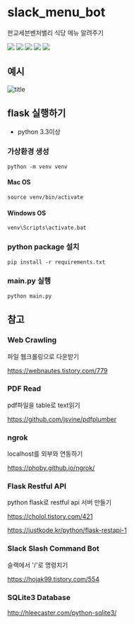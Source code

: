 # slack_menu_bot

판교세븐벤처밸리 식당 메뉴 알려주기

<img src="https://img.shields.io/badge/SLACK-4A154B?style=for-the-badge&logo=slack&logoColor=white"> <img src="https://img.shields.io/badge/PYTHON-3776AB?style=for-the-badge&logo=python&logoColor=white"> <img src="https://img.shields.io/badge/FLASK-000000?style=for-the-badge&logo=flask&logoColor=white"> <img src="https://img.shields.io/badge/AMAZON_AWS-232F3E?style=for-the-badge&logo=amazonaws&logoColor=white"> <img src="https://img.shields.io/badge/MYSQL-4479A1?style=for-the-badge&logo=mysql&logoColor=white">


## 예시

![title](https://github.com/alsrb968/slack_menu_bot/blob/master/img/img1.png)

## flask 실행하기

- python 3.3이상

### 가상환경 생성

    python -m venv venv
    
#### Mac OS

    source venv/bin/activate

#### Windows OS

    venv\Scripts\activate.bat

### python package 설치

    pip install -r requirements.txt

### main.py 실행

    python main.py

## 참고

### Web Crawling

파일 웹크롤링으로 다운받기

https://webnautes.tistory.com/779

### PDF Read

pdf파일을 table로 text읽기

https://github.com/jsvine/pdfplumber

### ngrok

localhost를 외부와 연동하기

https://phoby.github.io/ngrok/

### Flask Restful API

python flask로 restful api 서버 만들기

https://cholol.tistory.com/421

https://justkode.kr/python/flask-restapi-1

### Slack Slash Command Bot

슬랙에서 '/'로 명령치기

https://hojak99.tistory.com/554

### SQLite3 Database

http://hleecaster.com/python-sqlite3/
